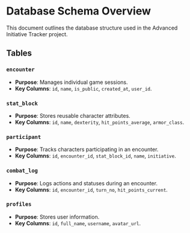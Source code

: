 # Database Schema Overview

This document outlines the database structure used in the Advanced Initiative Tracker project.

## Tables

### `encounter`
- **Purpose**: Manages individual game sessions.
- **Key Columns**: `id`, `name`, `is_public`, `created_at`, `user_id`.

### `stat_block`
- **Purpose**: Stores reusable character attributes.
- **Key Columns**: `id`, `name`, `dexterity`, `hit_points_average`, `armor_class`.

### `participant`
- **Purpose**: Tracks characters participating in an encounter.
- **Key Columns**: `id`, `encounter_id`, `stat_block_id`, `name`, `initiative`.

### `combat_log`
- **Purpose**: Logs actions and statuses during an encounter.
- **Key Columns**: `id`, `encounter_id`, `turn_no`, `hit_points_current`.

### `profiles`
- **Purpose**: Stores user information.
- **Key Columns**: `id`, `full_name`, `username`, `avatar_url`.
